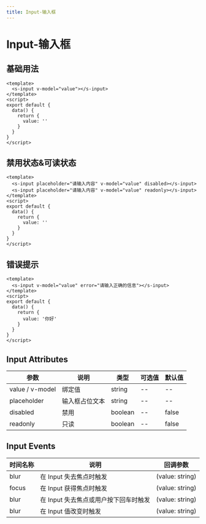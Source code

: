 ```yaml
---
title: Input-输入框
---
```


# Input-输入框

## 基础用法

<ClientOnly>
<input-basic-demo></input-basic-demo>
</ClientOnly>

```vue
<template>
  <s-input v-model="value"></s-input>
</template>
<script>
export default {
  data() {
    return {
      value: ''
    }
  }
}
</script>
```

## 禁用状态&可读状态
<ClientOnly>
<input-disabled-demo></input-disabled-demo>
</ClientOnly>

```vue
<template>
  <s-input placeholder="请输入内容" v-model="value" disabled></s-input>
  <s-input placeholder="请输入内容" v-model="value" readonly></s-input>
</template>
<script>
export default {
  data() {
    return {
      value: ''
    }
  }
}
</script>
```

## 错误提示
<ClientOnly>
<input-error-demo></input-error-demo>
</ClientOnly>

```vue
<template>
  <s-input v-model="value" error="请输入正确的信息"></s-input>
</template>
<script>
export default {
  data() {
    return {
      value: '你好'
    }
  }
}
</script>
```

## Input Attributes
|  参数   | 说明  |类型| 可选值 | 默认值|
|  ----  | ---- |---- | ---- |---- |
| value / v-model  | 绑定值 | string|--|--|
| placeholder  | 输入框占位文本 |string|--|--|
| disabled  | 禁用 |boolean|--|false |
| readonly  | 只读 |boolean|--|false|

## Input Events
|  时间名称   | 说明  |回调参数|
|  ----  | ---- |---- |
| blur  | 在 Input 失去焦点时触发 | (value: string)|
| focus  | 在 Input 获得焦点时触发 | (value: string)|
| blur  | 在 Input 失去焦点或用户按下回车时触发 | (value: string)|
| blur  |在 Input 值改变时触发 | (value: string)|